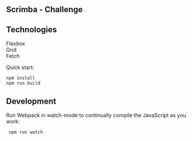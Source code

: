 
## Scrimba - Challenge

## Technologies
Flexbox</br>
Grid</br>
Fetch </br>


Quick start:

```
npm install
npm run build
````

## Development

Run Webpack in watch-mode to continually compile the JavaScript as you work:

```
 npm run watch
```
